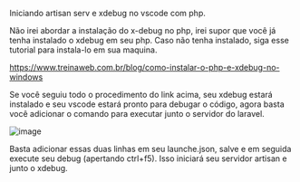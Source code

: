 Iniciando artisan serv e xdebug no vscode com php.

Não irei abordar a instalação do x-debug no php, irei supor que você já tenha instalado o xdebug em seu php. Caso não tenha instalado, siga esse tutorial para instala-lo em sua maquina.

https://www.treinaweb.com.br/blog/como-instalar-o-php-e-xdebug-no-windows

Se você seguiu todo o procedimento do link acima, seu xdebug estará instalado e seu vscode estará pronto para debugar o código, agora basta você adicionar o comando para executar junto o servidor do laravel.

![image](https://user-images.githubusercontent.com/30961900/149639532-4b801ed0-a86e-4d2e-8036-96941094ec16.png)

Basta adicionar essas duas linhas em seu launche.json, salve e em seguida execute seu debug (apertando ctrl+f5). Isso iniciará seu servidor artisan e junto o xdebug.
